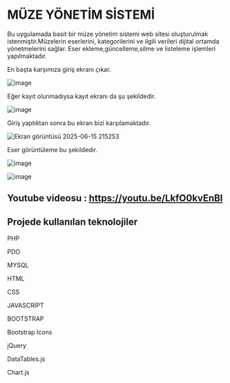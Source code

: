 # MÜZE YÖNETİM SİSTEMİ

Bu uygulamada  basit bir müze yönetim sistemi web sitesi oluşturulmak istenmiştir.Müzelerin eserlerini, kategorilerini ve ilgili verileri dijital ortamda yönetmelerini sağlar.
Eser ekleme,güncelleme,silme ve listeleme işlemleri yapılmaktadır.


En başta karşımıza giriş ekranı çıkar. 

![image](https://github.com/user-attachments/assets/31b65caf-e9af-451d-867b-596991753b8e)

Eğer kayıt olunmadıysa kayıt ekranı da şu şekildedir.

![image](https://github.com/user-attachments/assets/33d7dbc4-ccc2-49fd-9461-d483f39adbc8)


Giriş yaptıktan sonra bu ekran bizi karşılamaktadır. 


![Ekran görüntüsü 2025-06-15 215253](https://github.com/user-attachments/assets/6b6776de-5b89-4b09-91bb-7ba596330331)


Eser görüntüleme bu şekildedir.  

![image](https://github.com/user-attachments/assets/0d303a57-792a-4044-a12e-e392239a6d81)

![image](https://github.com/user-attachments/assets/714a7c01-7020-49a0-a02b-d29bb31c7512)



## Youtube videosu : https://youtu.be/LkfO0kvEnBI

## Projede kullanılan teknolojiler

PHP

PDO

MYSQL

HTML

CSS 

JAVASCRİPT

BOOTSTRAP

Bootstrap Icons

jQuery

DataTables.js

Chart.js
